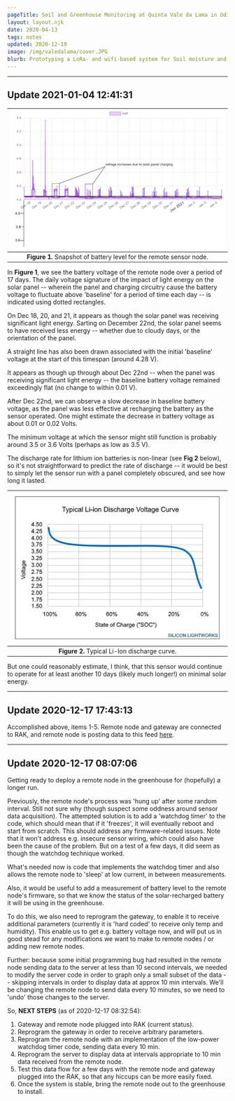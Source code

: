 ```yaml
---
pageTitle: Soil and Greenhouse Monitoring at Quinta Vale da Lama in Odiáxere, Faro District (Portugal)
layout: layout.njk
date: 2020-04-13
tags: notes 
updated: 2020-12-19
image: /img/valedalama/cover.JPG
blurb: Prototyping a LoRa- and wifi-based system for Soil moisture and temperature, as well as ambient temperature humidty and soil temperture inside a greenhouse.
---
```


---
## Update 2021-01-04 12:41:31


 | [![](/img/valedalama/battery_diagram.png)](/img/valedalama/battery_diagram.png)|
 |:--:|
 | **Figure 1.** Snapshot of battery level for the remote sensor node.  |

In **Figure 1**, we see the battery voltage of the remote node over a period of 17 days.  The daily voltage signature of the impact of light energy on the solar panel -- wherein the panel and charging circuitry cause the battery voltage to fluctuate above 'baseline' for a period of time each day -- is indicated using dotted rectangles.  

On Dec 18, 20, and 21, it appears as though the solar panel was receiving significant light energy.  Sarting on December 22nd, the solar panel seems to have received less energy -- whether due to cloudy days, or the orientation of the panel.

A straight line has also been drawn associated with the initial 'baseline' voltage at the start of this timespan (around 4.28 V).   

It appears as though up through about Dec 22nd -- when the panel was receiving significant light energy -- the baseline battery voltage remained exceedingly flat (no change to within 0.01 V).  

After Dec 22nd, we can observe a slow decrease in baseline battery voltage, as the panel was less effective at recharging the battery as the sensor operated. One might estimate the decrease in battery voltage as about 0.01 or 0.02 Volts.

The minimum voltage at which the sensor might still function is probably around 3.5 or 3.6 Volts (perhaps as low as 3.5 V).  

The discharge rate for lithium ion batteries is non-linear (see **Fig 2** below), so it's not straightforward to predict the rate of discharge -- it would be best to simply let the sensor run with a panel completely obscured, and see how long it lasted.  

| [![](/img/valedalama/lion_discharge_curve.jpg)](/img/valedalama/lion_discharge_curve.jpg) |
 |:--:|
 | **Figure 2.** Typical Li-Ion discharge curve.  |

But one could reasonably estimate, I think, that this sensor would continue to operate for at least another 10 days (likely much longer!) on minimal solar energy.  








---
## Update 2020-12-17 17:43:13

Accomplished above, items 1-5. Remote node and gateway are connected to RAK, and remote node is posting data to this feed [here](http://159.65.226.222:3000/drives/b02f7797b045956e79c019f889dfb080cadbfda6b468a9505835a82aadd5762c).


---

## Update 2020-12-17 08:07:06

Getting ready to deploy a remote node in the greenhouse for (hopefully) a longer run.  

Previously, the remote node's process was 'hung up' after some random interval.  Still not sure why (though suspect some oddness around sensor data acquisition).  The attempted solution is to add a 'watchdog timer' to the code, which should mean that if it 'freezes', it will eventually reboot and start from scratch.  This should address any firmware-related issues.  Note that it won't address e.g. insecure sensor wiring, which could also have been the cause of the problem.  But on a test of a few days, it did seem as though the watchdog technique worked.  

What's needed now is code that implements the watchdog timer and also allows the remote node to 'sleep' at low current, in between measurements.  

Also, it would be useful to add a measurement of battery level to the remote node's firmware, so that we know the status of the solar-recharged battery it will be using in the greenhouse.

To do *this*, we also need to reprogram the gateway, to enable it to receive additional parameters (currently it is 'hard coded' to receive only temp and humidity).  This enable us to get e.g. battery voltage now, and will put us in good stead for any modifications we want to make to remote nodes / or adding new remote nodes.

Further:  because some initial programming bug had resulted in the remote node sending data to the server at less than 10 second intervals, we needed to modify the server code in order to graph only a small subset of the data -- skipping intervals in order to display data at approx 10 min intervals.  We'll be changing the remote node to send data every 10 minutes, so we need to 'undo' those changes to the server.

So, **NEXT STEPS** (as of 2020-12-17 08:32:54):
1. Gateway and remote node plugged into RAK (current status).
2. Reprogram the gateway in order to receive arbitrary parameters.
3. Reprogram the remote node with an implementation of the low-power watchdog timer code, sending data every 10 min.
4. Reprogram the server to display data at intervals appropriate to 10 min data received from the remote node.
5. Test this data flow for a few days with the remote node and gateway plugged into the RAK, so that any hiccups can be more easily fixed.
6. Once the system is stable, bring the remote node out to the greenhouse to install.

